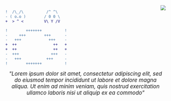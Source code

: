 
<img align="right"  src="https://tu.zbhz.org/i/2025/10/23/3wtv9g.png" />

```DIFF
!  /\_/\          /^ ^\
- ( o.o )        / 0 0 \
+  > ^ <         V\ Y /V
```
               
```DIFF
!        +++++++          !
-     +++        +++      -
-   +++            +++    -
+  ++                ++   +
+  ++                ++   +
-  +++              +++   -
-   +++           +++     -
!        +++++++          !

```

<p align="center">
<em><span style="font-size: 1.2em;">
"Lorem ipsum dolor sit amet, consectetur adipiscing elit, sed do eiusmod tempor incididunt ut labore et dolore magna aliqua. Ut enim ad minim veniam, quis nostrud exercitation ullamco laboris nisi ut aliquip ex ea commodo"
</span></em>
</p>
